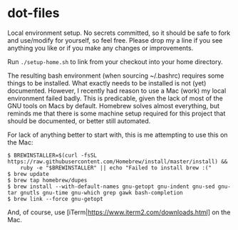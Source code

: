 # dot-files

Local environment setup.  No secrets committed, so it should be safe to fork and use/modify for yourself, so feel free.
Please drop my a line if you see anything you like or if you make any changes or improvements.

Run `./setup-home.sh` to link from your checkout into your home directory.

The resulting bash environment (when sourcing ~/.bashrc) requires some things to be installed.  What exactly needs to be installed is not (yet) documented.  However, I recently had reason to use a Mac (work) my local environment failed badly.  This is predicable, given the lack of most of the GNU tools on Macs by default.  Homebrew solves almost everything, but reminds me that there is some machine setup required for this project that should be documented, or better still automated.

For lack of anything better to start with, this is me attempting to use this on the Mac:

```
$ BREWINSTALLER=$(curl -fsSL https://raw.githubusercontent.com/Homebrew/install/master/install) &&
    ruby -e "$BREWINSTALLER" || echo "Failed to install brew :("
$ brew update
$ brew tap homebrew/dupes
$ brew install --with-default-names gnu-getopt gnu-indent gnu-sed gnu-tar gnutls gnu-time gnu-which grep gawk bash-completion
$ brew link --force gnu-getopt
```

And, of course, use [iTerm|https://www.iterm2.com/downloads.html] on the Mac.
